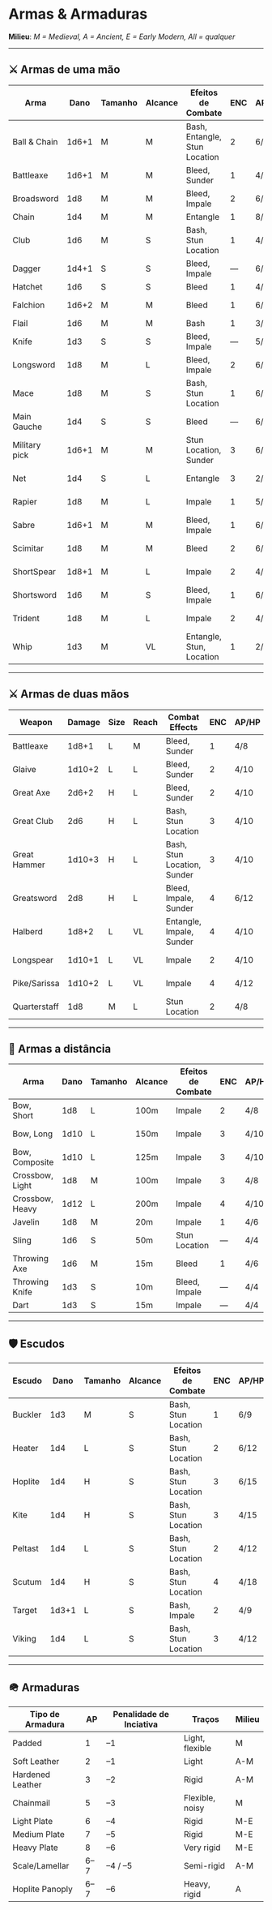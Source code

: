 # Armas & Armaduras

**Milieu**: *M = Medieval, A = Ancient, E = Early Modern, All = qualquer*

---

## ⚔️ Armas de uma mão
| Arma       | Dano   | Tamanho | Alcance | Efeitos de Combate     | ENC | AP/HP | Traços | Milieu | Custo |
|------------|--------|------|-------|---------------------|-----|-------|----------|--------|------|
| Ball & Chain | 1d6+1  | M    | M     | Bash, Entangle, Stun Location       | 2   | 6/8   | Flexible   | M    | 250 SP |
| Battleaxe  | 1d6+1  | M    | M     | Bleed, Sunder       | 1   | 4/8   | —        | A-R    | 100 SP |
| Broadsword | 1d8    | M    | M     | Bleed, Impale       | 2   | 6/10  | Flexible | A-E    | 175 SP |
| Chain      | 1d4    | M    | M     | Entangle            | 1   | 8/6   | Flexible | A-I    | 10 SP |
| Club       | 1d6    | M    | S     | Bash, Stun Location | 1   | 4/4   | Thrown   | ALL    | 5 SP |
| Dagger     | 1d4+1  | S    | S     | Bleed, Impale       | —   | 6/8   | Thrown   | ALL    | 30 SP |
| Hatchet    | 1d6    | S    | S     | Bleed               | 1   | 4/6   | Thrown   | ALL    | 25 SP |
| Falchion   | 1d6+2  | M    | M     | Bleed               | 1   | 6/10  | —        | A-M    | 200 SP |
| Flail      | 1d6    | M    | M     | Bash                | 1   | 3/6   | Flexible | A-M    | 25 SP |
| Knife      | 1d3    | S    | S     | Bleed, Impale       | —   | 5/4   | —        | All    | 10 SP |
| Longsword  | 1d8    | M    | L     | Bleed, Impale       | 2   | 6/12  | —        | M-R    | 250 SP |
| Mace       | 1d8    | M    | S     | Bash, Stun Location | 1   | 6/6   | —        | A-R    | 100 SP |
| Main Gauche| 1d4    | S    | S     | Bleed               | —   | 6/10  | Entrapping| M-E      | 180 SP |
| Military pick     | 1d6+1    | M    | M     | Stun Location, Sunder              | 3   | 6/10   | —        | M-E      | 180 SP |
| Net     | 1d4    | S    | L     | Entangle              | 3   | 2/20   | Entrapping, Thrown        | All      | 100 SP |
| Rapier     | 1d8    | M    | L     | Impale              | 1   | 5/8   | —        | E      | 100 SP |
| Sabre      | 1d6+1  | M    | M     | Bleed, Impale       | 1   | 6/8   | —        | E-I      | 225 SP |
| Scimitar   | 1d8    | M    | M     | Bleed               | 2   | 6/10  | —        | M-E      | 200 SP |
| ShortSpear   | 1d8+1    | M    | L     | Impale               | 2   | 4/5  | Set, Thrown        | All      | 20 SP |
| Shortsword | 1d6    | M    | S     | Bleed, Impale       | 1   | 6/8   | —        | All    | 100 SP |
| Trident | 1d8    | M    | L     | Impale       | 2   | 4/10   | Barbed, Thrown        | A-M    | 155 SP |
| Whip | 1d3    | M    | VL     | Entangle, Stun, Location       | 1   | 2/8   | Entrapping, Flexible, Offensive        | A-M    | 100 SP |

---

## ⚔️ Armas de duas mãos
| Weapon       | Damage  | Size | Reach | Combat Effects              | ENC | AP/HP | Traits        | Milieu | Cost |
|--------------|---------|------|-------|-----------------------------|-----|-------|---------------|--------|------|
| Battleaxe    | 1d8+1   | L    | M     | Bleed, Sunder               | 1   | 4/8   | —             | A-M    | 100 SP |
| Glaive       | 1d10+2  | L    | L     | Bleed, Sunder               | 2   | 4/10  | —             | M      | 250 SP |
| Great Axe    | 2d6+2   | H    | L     | Bleed, Sunder               | 2   | 4/10  | —             | A-M    | 125 SP |
| Great Club   | 2d6     | H    | L     | Bash, Stun Location         | 3   | 4/10  | —             | All    | 50 SP |
| Great Hammer | 1d10+3  | H    | L     | Bash, Stun Location, Sunder | 3   | 4/10  | —             | M-E    | 250 SP |
| Greatsword   | 2d8     | H    | L     | Bleed, Impale, Sunder       | 4   | 6/12  | —             | M-E    | 300 SP |
| Halberd      | 1d8+2   | L    | VL    | Entangle, Impale, Sunder    | 4   | 4/10  | Set vs Charge | M-E    | 200 SP |
| Longspear    | 1d10+1  | L    | VL    | Impale                      | 2   | 4/10  | Set vs Charge | All    | 30 SP |
| Pike/Sarissa | 1d10+2  | L    | VL    | Impale                      | 4   | 4/12  | Set vs Charge | A-M    | 90 SP |
| Quarterstaff | 1d8     | M    | L     | Stun Location               | 2   | 4/8   | Defensive     | All    | 20 SP |

---

## 🏹 Armas a distância
| Arma       | Dano   | Tamanho | Alcance | Efeitos de Combate     | ENC | AP/HP | Traços | Milieu | Custo |
|--------------|--------|------|-------|-----------------------|-----|-------|----------------|--------|------|
| Bow, Short   | 1d8    | L    | 100m  | Impale                | 2   | 4/8   | Reload (1)     | A-M    | 100 SP |
| Bow, Long    | 1d10   | L    | 150m  | Impale                | 3   | 4/10  | Reload (1)     | M      | 150 SP |
| Bow, Composite| 1d10  | L    | 125m  | Impale                | 3   | 4/10  | Reload (1)     | A-M    | 250 SP |
| Crossbow, Light | 1d8 | M    | 100m  | Impale                | 3   | 4/8   | Reload (2)     | M-E    | 150 SP |
| Crossbow, Heavy | 1d12| L    | 200m  | Impale                | 4   | 4/10  | Reload (3)     | M-E    | 300 SP |
| Javelin      | 1d8    | M    | 20m   | Impale                | 1   | 4/6   | Thrown         | All    | 15 SP |
| Sling        | 1d6    | S    | 50m   | Stun Location         | —   | 4/4   | Reload (1)     | A-M    | 5 SP  |
| Throwing Axe | 1d6    | M    | 15m   | Bleed                 | 1   | 4/6   | Thrown         | A-M    | 20 SP |
| Throwing Knife | 1d3  | S    | 10m   | Bleed, Impale         | —   | 4/4   | Thrown         | All    | 5 SP  |
| Dart         | 1d3    | S    | 15m   | Impale                | —   | 4/4   | Thrown         | All    | 2 SP  |

---

## 🛡️ Escudos
| Escudo   | Dano  | Tamanho | Alcance | Efeitos de Combate     | ENC | AP/HP | Traços | Milieu | Custo |
|----------|-------|---------|---------|------------------------|-----|-------|--------|--------|-------|
| Buckler  | 1d3   | M       | S       | Bash, Stun Location    | 1   | 6/9   | Bloqueia 2 locais | M-E | 50 SP |
| Heater   | 1d4   | L       | S       | Bash, Stun Location    | 2   | 6/12  | Bloqueia 3 locais | M   | 150 SP|
| Hoplite  | 1d4   | H       | S       | Bash, Stun Location    | 3   | 6/15  | Bloqueia 4 locais | A-M | 300 SP|
| Kite     | 1d4   | H       | S       | Bash, Stun Location    | 3   | 4/15  | Bloqueia 4 locais | M   | 300 SP|
| Peltast  | 1d4   | L       | S       | Bash, Stun Location    | 2   | 4/12  | Bloqueia 3 locais | A-M | 150 SP|
| Scutum   | 1d4   | H       | S       | Bash, Stun Location    | 4   | 4/18  | Bloqueia 5 locais | A-M | 450 SP|
| Target   | 1d3+1 | L       | S       | Bash, Impale           | 2   | 4/9   | Bloqueia 3 locais | A-E | 150 SP|
| Viking   | 1d4   | L       | S       | Bash, Stun Location    | 3   | 4/12  | Bloqueia 4 locais | M   | 300 SP|



---

## 🪖 Armaduras
| Tipo de Armadura | AP | Penalidade de Inciativa | Traços | Milieu |
|-----------------|-----------------|--------------------|--------|--------|
| Padded          | 1               | –1                 | Light, flexible | M |
| Soft Leather    | 2               | –1                 | Light | A-M |
| Hardened Leather| 3               | –2                 | Rigid | A-M |
| Chainmail       | 5               | –3                 | Flexible, noisy | M |
| Light Plate     | 6               | –4                 | Rigid | M-E |
| Medium Plate    | 7               | –5                 | Rigid | M-E |
| Heavy Plate     | 8               | –6                 | Very rigid | M-E |
| Scale/Lamellar  | 6–7             | –4 / –5            | Semi-rigid | A-M |
| Hoplite Panoply | 6–7             | –6                 | Heavy, rigid | A |


